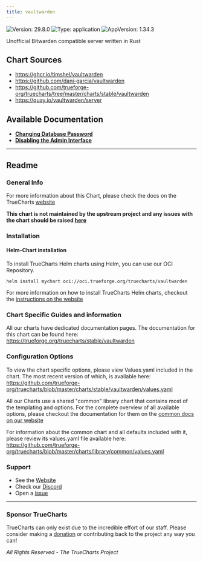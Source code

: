 ```yaml
---
title: vaultwarden
---
```


![Version: 29.8.0](https://img.shields.io/badge/Version-29.8.0-informational?style=flat-square) ![Type: application](https://img.shields.io/badge/Type-application-informational?style=flat-square) ![AppVersion: 1.34.3](https://img.shields.io/badge/AppVersion-1.34.3-informational?style=flat-square)

Unofficial Bitwarden compatible server written in Rust

## Chart Sources

- https://ghcr.io/timshel/vaultwarden
- https://github.com/dani-garcia/vaultwarden
- https://github.com/trueforge-org/truecharts/tree/master/charts/stable/vaultwarden
- https://quay.io/vaultwarden/server

## Available Documentation

- [**Changing Database Password**](./changingpassword)
- [**Disabling the Admin Interface**](./disable-admin-page-guide)


---

## Readme


### General Info

For more information about this Chart, please check the docs on the TrueCharts [website](https://trueforge.org/truecharts/stable/vaultwarden)

**This chart is not maintained by the upstream project and any issues with the chart should be raised [here](https://github.com/trueforge-org/truecharts/issues/new/choose)**

### Installation

#### Helm-Chart installation

To install TrueCharts Helm charts using Helm, you can use our OCI Repository.

`helm install mychart oci://oci.trueforge.org/truecharts/vaultwarden`

For more information on how to install TrueCharts Helm charts, checkout the [instructions on the website](https://trueforge.org/guides/)

### Chart Specific Guides and information

All our charts have dedicated documentation pages.
The documentation for this chart can be found here:
https://trueforge.org/truecharts/stable/vaultwarden

### Configuration Options

To view the chart specific options, please view Values.yaml included in the chart.
The most recent version of which, is available here: https://github.com/trueforge-org/truecharts/blob/master/charts/stable/vaultwarden/values.yaml

All our Charts use a shared "common" library chart that contains most of the templating and options.
For the complete overview of all available options, please checkout the documentation for them on the [common docs on our website](https://trueforge.org/common/)

For information about the common chart and all defaults included with it, please review its values.yaml file available here: https://github.com/trueforge-org/truecharts/blob/master/charts/library/common/values.yaml

### Support

- See the [Website](https://truecharts.org)
- Check our [Discord](https://discord.gg/tVsPTHWTtr)
- Open a [issue](https://github.com/trueforge-org/truecharts/issues/new/choose)

---

### Sponsor TrueCharts

TrueCharts can only exist due to the incredible effort of our staff.
Please consider making a [donation](https://trueforge.org/general/sponsor/) or contributing back to the project any way you can!

_All Rights Reserved - The TrueCharts Project_
